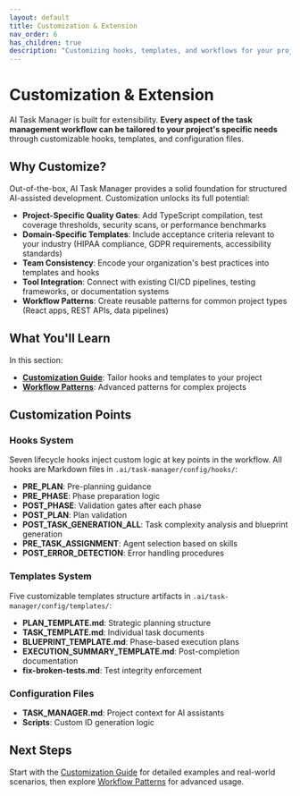 ```yaml
---
layout: default
title: Customization & Extension
nav_order: 6
has_children: true
description: "Customizing hooks, templates, and workflows for your project needs"
---
```


# Customization & Extension

AI Task Manager is built for extensibility. **Every aspect of the task management workflow can be tailored to your project's specific needs** through customizable hooks, templates, and configuration files.

## Why Customize?

Out-of-the-box, AI Task Manager provides a solid foundation for structured AI-assisted development. Customization unlocks its full potential:

- **Project-Specific Quality Gates**: Add TypeScript compilation, test coverage thresholds, security scans, or performance benchmarks
- **Domain-Specific Templates**: Include acceptance criteria relevant to your industry (HIPAA compliance, GDPR requirements, accessibility standards)
- **Team Consistency**: Encode your organization's best practices into templates and hooks
- **Tool Integration**: Connect with existing CI/CD pipelines, testing frameworks, or documentation systems
- **Workflow Patterns**: Create reusable patterns for common project types (React apps, REST APIs, data pipelines)

## What You'll Learn

In this section:

- **[Customization Guide](customization.html)**: Tailor hooks and templates to your project
- **[Workflow Patterns](workflows.html)**: Advanced patterns for complex projects

## Customization Points

### Hooks System
Seven lifecycle hooks inject custom logic at key points in the workflow. All hooks are Markdown files in `.ai/task-manager/config/hooks/`:

- **PRE_PLAN**: Pre-planning guidance
- **PRE_PHASE**: Phase preparation logic
- **POST_PHASE**: Validation gates after each phase
- **POST_PLAN**: Plan validation
- **POST_TASK_GENERATION_ALL**: Task complexity analysis and blueprint generation
- **PRE_TASK_ASSIGNMENT**: Agent selection based on skills
- **POST_ERROR_DETECTION**: Error handling procedures

### Templates System
Five customizable templates structure artifacts in `.ai/task-manager/config/templates/`:

- **PLAN_TEMPLATE.md**: Strategic planning structure
- **TASK_TEMPLATE.md**: Individual task documents
- **BLUEPRINT_TEMPLATE.md**: Phase-based execution plans
- **EXECUTION_SUMMARY_TEMPLATE.md**: Post-completion documentation
- **fix-broken-tests.md**: Test integrity enforcement

### Configuration Files
- **TASK_MANAGER.md**: Project context for AI assistants
- **Scripts**: Custom ID generation logic

## Next Steps

Start with the [Customization Guide](customization.html) for detailed examples and real-world scenarios, then explore [Workflow Patterns](workflows.html) for advanced usage.
